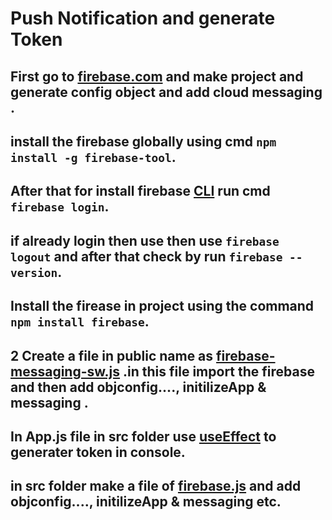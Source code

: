 # Push Notification and generate Token

## First go to [firebase.com]() and make project and generate config object and add cloud messaging .
## install the firebase globally using cmd `npm install -g firebase-tool`.

## After that for install firebase [CLI]() run cmd `firebase login`. 

## if already login then use then use `firebase logout` and after that check  by run `firebase --version`.

## Install the firease in project using  the command `npm install firebase`.

## 2 Create a file in public name as [firebase-messaging-sw.js]() .in this file import the firebase and then add objconfig...., initilizeApp & messaging .

## In App.js file in src folder use [useEffect]() to generater token  in console.


## in src folder make a file of [firebase.js]() and add objconfig...., initilizeApp & messaging etc.

